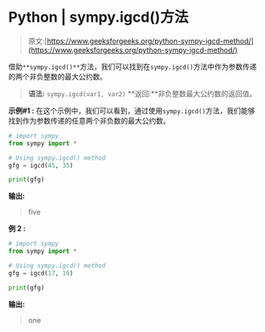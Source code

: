# Python | sympy.igcd()方法

> 原文:[https://www.geeksforgeeks.org/python-sympy-igcd-method/](https://www.geeksforgeeks.org/python-sympy-igcd-method/)

借助`**sympy.igcd()**`方法，我们可以找到在`sympy.igcd()`方法中作为参数传递的两个非负整数的最大公约数。

> **语法:** `sympy.igcd(var1, var2)`
> **返回:**非负整数最大公约数的返回值。

**示例#1 :**
在这个示例中，我们可以看到，通过使用`sympy.igcd()`方法，我们能够找到作为参数传递的任意两个非负数的最大公约数。

```py
# import sympy
from sympy import *

# Using sympy.igcd() method
gfg = igcd(45, 35)

print(gfg)
```

**输出:**

> five

**例 2 :**

```py
# import sympy
from sympy import *

# Using sympy.igcd() method
gfg = igcd(17, 19)

print(gfg)
```

**输出:**

> one